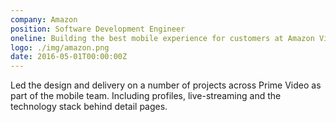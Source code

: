 ```yaml
---
company: Amazon
position: Software Development Engineer
oneline: Building the best mobile experience for customers at Amazon Video
logo: ./img/amazon.png
date: 2016-05-01T00:00:00Z
---
```


Led the design and delivery on a number of projects across Prime Video as part of the mobile team. Including profiles, live-streaming and the technology stack behind detail pages.

